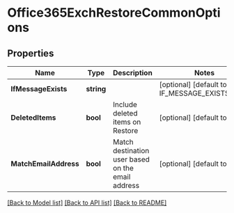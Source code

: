 # Office365ExchRestoreCommonOptions

## Properties
Name | Type | Description | Notes
------------ | ------------- | ------------- | -------------
**IfMessageExists** | **string** |  | [optional] [default to IF_MESSAGE_EXISTS.SKIP]
**DeletedItems** | **bool** | Include deleted items on Restore | [optional] [default to null]
**MatchEmailAddress** | **bool** | Match destination user based on the email address | [optional] [default to null]

[[Back to Model list]](../README.md#documentation-for-models) [[Back to API list]](../README.md#documentation-for-api-endpoints) [[Back to README]](../README.md)

